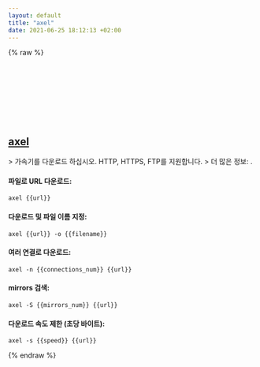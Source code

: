 ```yaml
---
layout: default
title: "axel"
date: 2021-06-25 18:12:13 +02:00
---
```

{% raw %}
<h2 id="axel">
  <a href="/ko/common/axel.html">axel</a> <a href="#axel"><svg class="icon">
    <use href="/assets/images/unicode_sprite.svg#link" />
  </svg></a>
</h2>
> 가속기를 다운로드 하십시오. HTTP, HTTPS, FTP를 지원합니다.
> 더 많은 정보: <https://github.com/axel-download-accelerator/axel>.

#### 파일로 URL 다운로드:
```shell
axel {{url}}
```
#### 다운로드 및 파일 이름 지정:
```shell
axel {{url}} -o {{filename}}
```
#### 여러 연결로 다운로드:
```shell
axel -n {{connections_num}} {{url}}
```
#### mirrors 검색:
```shell
axel -S {{mirrors_num}} {{url}}
```
#### 다운로드 속도 제한 (초당 바이트):
```shell
axel -s {{speed}} {{url}}
```
{% endraw %}